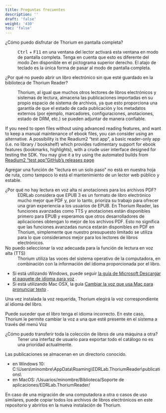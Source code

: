 ```yaml
---
title: Preguntas frecuentes
description: ''
draft: 'false'
weight: '430'
toc: 'false'
---
```


<dl>
<dt id="fullscreen">¿Cómo puedo disfrutar de Thorium en pantalla completa?</dt>
<dd><p> <kbd>Ctrl</kbd> + <kbd>F11</kbd> en una ventana del lector activará esta ventana en modo de pantalla completa. Tenga en cuenta que esto es diferente del modo Zen disponible en el pictograma superior derecho. El atajo de teclado es la única forma de pasar al modo de pantalla completa.</p></dd>
</dl>

<dt id="manually_manage_files">¿Por qué no puedo abrir un libro electrónico sin que esté guardado en la biblioteca de Thorium Reader?</dt>
<dd><p>Thorium, al igual que muchos otros lectores de libros electrónicos y sistemas de lectura, almacena las publicaciones importadas en su propio espacio de sistema de archivos, ya que esto proporciona una garantía de que el estado de cada publicación y los metadatos externos (por ejemplo, marcadores, configuraciones, anotaciones, estado de DRM, etc.) se pueden adjuntar de manera confiable.</p></dd>

<p>If you need to open files without using advanced reading features, and want to keep a manual maintenance of ebook files, you can consider using an alternative. A possibility is the Readium2 “test app”, a basic reader-only app (i.e. no library / bookshelf) which provides rudimentary support for ebook features (bookmarks, highlights), with a crude user interface designed for testing the SDK. You may give it a try using the automated builds from <a href="https://github.com/readium/r2-testapp-js"> Readium2 “test app”GitHub’s releases page</a></p>
<p>Agregar una función de "lectura en un solo paso" no está en nuestra hoja de ruta, como tampoco lo está el mantenimiento de un lector web público y estable.</p>



<dt id="PDFsupport">¿Por qué no hay lectura en voz alta ni anotaciones para los archivos PDF?     </dt>
<dd>EDRLab considera que EPUB 3 es un formato de libro electrónico mucho mejor que PDF y, por lo tanto, prioriza su trabajo para ofrecer una gran experiencia a los usuarios de EPUB. En Thorium Reader, las funciones avanzadas como TTS y anotaciones están disponibles primero para EPUB y esperamos que otros desarrolladores de aplicaciones obtengan lo mejor de los archivos PDF. Esto no significa que las funciones avanzadas nunca estarán disponibles en PDF en Thorium, simplemente que nuestro presupuesto limitado se utiliza para lo que consideramos mejor para los lectores de libros electrónicos.     </dd>

<dt id="TTSvoices">No puedo seleccionar la voz adecuada para la función de lectura en voz alta (TTS)</dt>
<dd>Thorium utiliza las voces del sistema operativo de la computadora, en combinación con la información del idioma proporcionada por el libro. </dd>

- Si está utilizando Windows, puede seguir [la guía de Microsoft Descargar el paquete de idioma para voz](https://support.microsoft.com/en-us/windows/download-language-pack-for-speech-24d06ef3-ca09-ddcc-70a0-63606fd16394) .
- Si está utilizando Mac OSX, la guía [Cambiar la voz que usa Mac para pronunciar texto](https://support.apple.com/guide/mac-help/change-the-voice-your-mac-uses-to-speak-text-mchlp2290/mac) .

Una vez instalada la voz requerida, Thorium elegirá la voz correspondiente al idioma del libro.

Puede suceder que el libro tenga el idioma incorrecto. En este caso, Thorium le permite cambiar la voz a una que esté presente en el sistema a través del menú Voz



<dt id="localStorage">¿Cómo puedo transferir toda la colección de libros de una máquina a otra?</dt>
<dd> Tener una interfaz de usuario para exportar todo el catálogo no es una prioridad actualmente.  </dd>

Las publicaciones se almacenan en un directorio conocido.

- en Windows 10: C:\Users\minombre\AppData\Roaming\EDRLab.ThoriumReader\publications\
- en MacOS: /Usuarios/minombre/Biblioteca/Soporte de aplicaciones/EDRLab.ThoriumReader/

En caso de una migración de una computadora a otra o casos de uso similares, puede copiar todos los archivos de libros electrónicos en este repositorio y abrirlos en la nueva instalación de Thorium.

  
  


